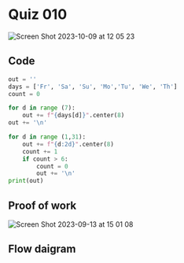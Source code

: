 # Quiz 010
<img width="max" alt="Screen Shot 2023-10-09 at 12 05 23" src="https://github.com/hasmhib/unit1-2024/assets/142870448/4703d064-7774-4d2d-b08d-4a5cafbd437e">

## Code
```py
out = ''
days = ['Fr', 'Sa', 'Su', 'Mo','Tu', 'We', 'Th']
count = 0

for d in range (7):
    out += f"{days[d]}".center(8)
out += '\n'

for d in range (1,31):
    out += f"{d:2d}".center(8)
    count += 1
    if count > 6:
        count = 0
        out += '\n'
print(out)
```

## Proof of work
<img width="max" alt="Screen Shot 2023-09-13 at 15 01 08" src="https://github.com/hasmhib/unit1-2024/assets/142870448/9bfc6a00-670d-4527-9cb2-773b1b291da1">

## Flow daigram
